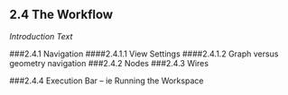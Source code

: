## 2.4 The Workflow

_Introduction Text_

###2.4.1	Navigation
####2.4.1.1	View Settings
####2.4.1.2	Graph versus geometry navigation
###2.4.2	Nodes
###2.4.3	Wires

###2.4.4	Execution Bar – ie Running the Workspace